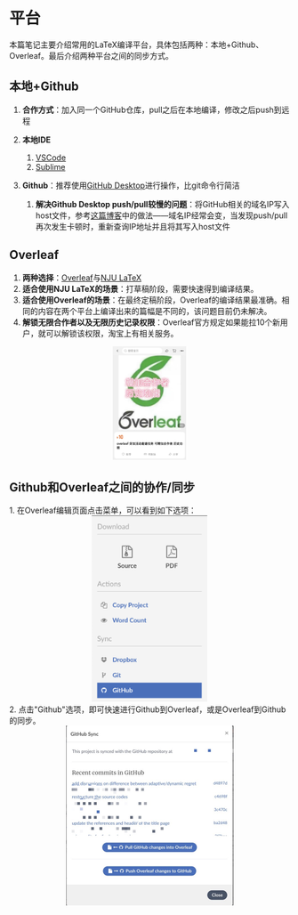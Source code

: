 # 平台

本篇笔记主要介绍常用的LaTeX编译平台，具体包括两种：本地+Github、Overleaf。最后介绍两种平台之间的同步方式。

## 本地+Github
   
   1. **合作方式**：加入同一个GitHub仓库，pull之后在本地编译，修改之后push到远程
   
   2. **本地IDE**
      
      1. [VSCode](./VSCode.md)
      2. [Sublime](./Sublime.md)
   
   3. **Github**：推荐使用[GitHub Desktop](https://desktop.github.com)进行操作，比git命令行简洁
      
      1. **解决Github Desktop push/pull较慢的问题**：将GitHub相关的域名IP写入host文件，参考[这篇博客](https://blog.csdn.net/hongxue8888/article/details/103855883)中的做法——域名IP经常会变，当发现push/pull再次发生卡顿时，重新查询IP地址并且将其写入host文件

## Overleaf
   1. **两种选择**：[Overleaf](https://cn.overleaf.com/)与[NJU LaTeX](https://tex.nju.edu.cn/)
   2. **适合使用NJU LaTeX的场景**：打草稿阶段，需要快速得到编译结果。
   3. **适合使用Overleaf的场景**：在最终定稿阶段，Overleaf的编译结果最准确。相同的内容在两个平台上编译出来的篇幅是不同的，该问题目前仍未解决。
   4. **解锁无限合作者以及无限历史记录权限**：Overleaf官方规定如果能拉10个新用户，就可以解锁该权限，淘宝上有相关服务。
   <div align=center><img src="./images/Overleaf.png" alt="" style="zoom:20%;"/></div>

## Github和Overleaf之间的协作/同步
<div></div>
    1. 在Overleaf编辑页面点击菜单，可以看到如下选项：
    <div align=center><img src="./images/Overleaf-Github-1.png" alt="" style="zoom:40%;"/></div>
<div></div>  
    2. 点击"Github"选项，即可快速进行Github到Overleaf，或是Overleaf到Github的同步。
    <div align=center><img src="./images/Overleaf-Github-2.png" alt="" style="zoom:50%;"/></div>
